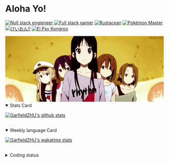 # Aloha Yo!

[![Null stack engieneer](https://img.shields.io/badge/-Null_stack_engineer-a890f0)](https://github.com/GarfieldZHU)
[![Full stack gamer](https://img.shields.io/badge/-Full_stack_gamer-78c850)](https://steamcommunity.com/profiles/76561198092274492/)
[![Rustacean](https://img.shields.io/badge/-Rustacean-f74c00)](https://www.rust-lang.org/)
[![Pokémon Master](https://img.shields.io/badge/-Pokémon_Master-f8d030)](https://www.pokemon.com/us/pokedex/)
[![けいおん!!](https://img.shields.io/badge/-けいおん!!-f85888)](https://ja.wikipedia.org/wiki/%E6%94%BE%E8%AA%B2%E5%BE%8C%E3%83%86%E3%82%A3%E3%83%BC%E3%82%BF%E3%82%A4%E3%83%A0_(%E3%82%A2%E3%83%AB%E3%83%90%E3%83%A0))
[![El Psy Kongroo](https://img.shields.io/badge/-El_Psy_Kongroo-6890f0)](https://mzh.moegirl.org.cn/zh-hans/El_psy_congroo)


<img width="640" src="https://raw.githubusercontent.com/GarfieldZHU/GarfieldZHU/master/assets/k-on-5.webp" />


<details open>
<summary>Stats Card</summary>
 
[![GarfieldZHU's github stats](https://github-readme-stats.vercel.app/api?username=GarfieldZHU&show_icons=true&theme=tokyonight)](https://github.com/anuraghazra/github-readme-stats)
 
</details>

<br/>

<details open>
<summary>Weekly language Card</summary>
 
[![GarfieldZHU's wakatime stats](https://github-readme-stats.vercel.app/api/wakatime?username=AlohaYo&theme=nightowl&layout=compact)](https://github.com/GarfieldZHU/GarfieldZHU)


<br/>

</details>

<details>

<summary>Coding status</summary>

<br/>

<!--START_SECTION:waka-->
**🐱 My Github Data** 

> 🏆 447 Contributions in the Year 2021
 > 
> 📦 490.5 kB Used in Github's Storage 
 > 
> 🚫 Not Opted to Hire
 > 
> 📜 64 Public Repositories 
 > 
> 🔑 34 Private Repositories  
 > 
**I'm a Night 🦉** 

```text
🌞 Morning    74 commits     ██░░░░░░░░░░░░░░░░░░░░░░░   11.28% 
🌆 Daytime    177 commits    ██████░░░░░░░░░░░░░░░░░░░   26.98% 
🌃 Evening    281 commits    ██████████░░░░░░░░░░░░░░░   42.84% 
🌙 Night      124 commits    ████░░░░░░░░░░░░░░░░░░░░░   18.9%

```


📊 **This Week I Spent My Time On** 

```text
💬 Programming Languages: 
TypeScript               8 hrs 53 mins       ██████████████████░░░░░░░   74.59% 
JavaScript               1 hr 2 mins         ██░░░░░░░░░░░░░░░░░░░░░░░   8.77% 
JSON                     55 mins             ██░░░░░░░░░░░░░░░░░░░░░░░   7.71% 
Java                     42 mins             █░░░░░░░░░░░░░░░░░░░░░░░░   5.97% 
SCSS                     9 mins              ░░░░░░░░░░░░░░░░░░░░░░░░░   1.37%

🔥 Editors: 
VS Code                  11 hrs 10 mins      ███████████████████████░░   93.81% 
IntelliJ                 44 mins             █░░░░░░░░░░░░░░░░░░░░░░░░   6.19%

💻 Operating System: 
Mac                      11 hrs 10 mins      ███████████████████████░░   93.81% 
Windows                  44 mins             █░░░░░░░░░░░░░░░░░░░░░░░░   6.19%

```


 Last Updated on 25/08/2021
<!--END_SECTION:waka-->

</details>
